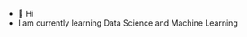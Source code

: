 - 👋 Hi
- I am currently learning Data Science and Machine Learning

<!---
RishabhKumarRK/RishabhKumarRK is a ✨ special ✨ repository because its `README.md` (this file) appears on your GitHub profile.
You can click the Preview link to take a look at your changes.
--->
